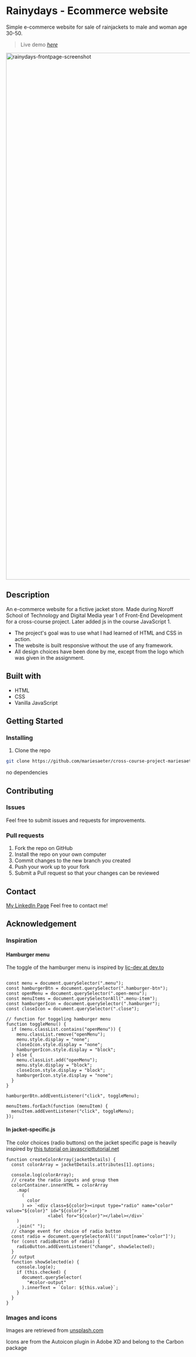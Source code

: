 # Rainydays - Ecommerce website
Simple e-commerce website for sale of rainjackets to male and woman age 30-50.

> Live demo [_here_](https://quizzical-lewin-416d7a.netlify.app)

<img width="1440" alt="rainydays-frontpage-screenshot" src="https://user-images.githubusercontent.com/96269610/206461194-9f75b4bd-7c3e-404b-a9d9-9fb7f8cfefc9.png">

## Description
An e-commerce website for a fictive jacket store. Made during Noroff School of Technology and Digital Media year 1 of Front-End Development for a cross-course project. Later added js in the course JavaScript 1.

+ The project's goal was to use what I had learned of HTML and CSS in action.
+ The website is built responsive without the use of any framework.
+ All design choices have been done by me, except from the logo which was given in the assignment.

## Built with
+ HTML
+ CSS
+ Vanilla JavaScript

## Getting Started
### Installing
1. Clone the repo
```bash
git clone https://github.com/mariesaeter/cross-course-project-mariesaeter.git
```
no dependencies

## Contributing
### Issues
Feel free to submit issues and requests for improvements.

### Pull requests

1. Fork the repo on GitHub
2. Install the repo on your own computer
3. Commit changes to the new branch you created
4. Push your work up to your fork
5. Submit a Pull request so that your changes can be reviewed

## Contact
[My LinkedIn Page](www.linkedin.com/in/marie-sæter-954821207) 
Feel free to contact me!

## Acknowledgement
### Inspiration
#### Hamburger menu
The toggle of the hamburger menu is inspired by [ljc-dev at dev.to](https://dev.to/ljcdev/easy-hamburger-menu-with-js-2do0)
```

const menu = document.querySelector(".menu");
const hamburgerBtn = document.querySelector(".hamburger-btn");
const openMenu = document.querySelector(".open-menu");
const menuItems = document.querySelectorAll(".menu-item");
const hamburgerIcon = document.querySelector(".hamburger");
const closeIcon = document.querySelector(".close");

// function for toggeling hamburger menu
function toggleMenu() {
  if (menu.classList.contains("openMenu")) {
    menu.classList.remove("openMenu");
    menu.style.display = "none";
    closeIcon.style.display = "none";
    hamburgerIcon.style.display = "block";
  } else {
    menu.classList.add("openMenu");
    menu.style.display = "block";
    closeIcon.style.display = "block";
    hamburgerIcon.style.display = "none";
  }
}

hamburgerBtn.addEventListener("click", toggleMenu);

menuItems.forEach(function (menuItem) {
  menuItem.addEventListener("click", toggleMenu);
});

```
#### In jacket-specific.js
The color choices (radio buttons) on the jacket specific page is heavily inspired by [this tutorial on javascripttutorial.net](https://www.javascripttutorial.net/javascript-dom/javascript-radio-button/)

```
function createColorArray(jacketDetails) {
  const colorArray = jacketDetails.attributes[1].options;

  console.log(colorArray);
  // create the radio inputs and group them
  colorContainer.innerHTML = colorArray
    .map(
      (
        color
      ) => `<div class=${color}><input type="radio" name="color" value="${color}" id="${color}">
                <label for="${color}"></label></div>`
    )
    .join(" ");
  // change event for choice of radio button
  const radio = document.querySelectorAll('input[name="color"]');
  for (const radioButton of radio) {
    radioButton.addEventListener("change", showSelected);
  }
  // output
  function showSelected(e) {
    console.log(e);
    if (this.checked) {
      document.querySelector(
        "#color-output"
      ).innerText = `Color: ${this.value}`;
    }
  }
}

```

### Images and icons

Images are retrieved from [unsplash.com](https://unsplash.com)

Icons are from the Autoicon plugin in Adobe XD and belong to the Carbon package

